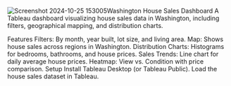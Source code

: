 ![Screenshot 2024-10-25 153005](https://github.com/user-attachments/assets/52073da2-ba5c-466d-b3dc-8d0dcbc7a7d5)Washington House Sales Dashboard
A Tableau dashboard visualizing house sales data in Washington, including filters, geographical mapping, and distribution charts.

Features
Filters: By month, year built, lot size, and living area.
Map: Shows house sales across regions in Washington.
Distribution Charts: Histograms for bedrooms, bathrooms, and house prices.
Sales Trends: Line chart for daily average house prices.
Heatmap: View vs. Condition with price comparison.
Setup
Install Tableau Desktop (or Tableau Public).
Load the house sales dataset in Tableau.
